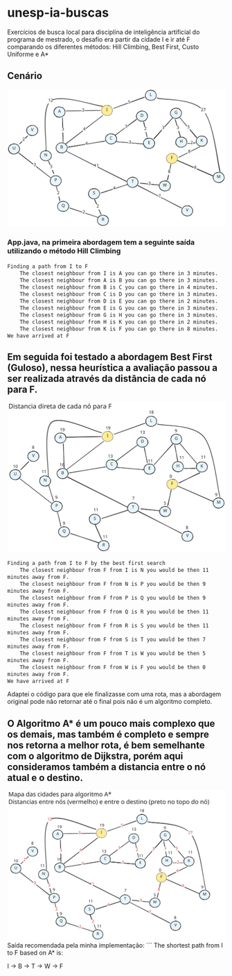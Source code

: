 # unesp-ia-buscas

Exercícios de busca local para disciplina de inteligência artificial do programa de mestrado, o desafio era partir da cidade I e ir até F comparando os diferentes métodos: Hill Climbing, Best First, Custo Uniforme e A*
## Cenário
<img src="./cenario.svg">

### App.java, na primeira abordagem tem a seguinte saída utilizando o método Hill Climbing
```
Finding a path from I to F
    The closest neighbour from I is A you can go there in 3 minutes.
    The closest neighbour from A is B you can go there in 3 minutes.
    The closest neighbour from B is C you can go there in 4 minutes.
    The closest neighbour from C is D you can go there in 3 minutes.
    The closest neighbour from D is E you can go there in 2 minutes.
    The closest neighbour from E is G you can go there in 3 minutes.
    The closest neighbour from G is H you can go there in 3 minutes.
    The closest neighbour from H is K you can go there in 2 minutes.
    The closest neighbour from K is F you can go there in 8 minutes.
We have arrived at F
```

## Em seguida foi testado a abordagem Best First (Guloso), nessa heurística a avaliação passou a ser realizada através da distância de cada nó para F. 
<img src="./distanciasdef.svg">

```
Finding a path from I to F by the best first search
    The closest neighbour from F from I is N you would be then 11 minutes away from F.
    The closest neighbour from F from N is P you would be then 9 minutes away from F.
    The closest neighbour from F from P is Q you would be then 9 minutes away from F.
    The closest neighbour from F from Q is R you would be then 11 minutes away from F.
    The closest neighbour from F from R is S you would be then 11 minutes away from F.
    The closest neighbour from F from S is T you would be then 7 minutes away from F.
    The closest neighbour from F from T is W you would be then 5 minutes away from F.
    The closest neighbour from F from W is F you would be then 0 minutes away from F.
We have arrived at F
```
Adaptei o código para que ele finalizasse com uma rota, mas a abordagem original pode não retornar até o final pois não é um algoritmo completo.


## O Algoritmo A* é um pouco mais complexo que os demais, mas também é completo e sempre nos retorna a melhor rota, é bem semelhante com o algoritmo de Dijkstra, porém aqui consideramos também a distancia entre o nó atual e o destino.

<img src="./mapaaestrela.svg">
Saída recomendada pela minha implementação:   
```
The shortest path from I to F based on A* is:

I -> B -> T -> W -> F
```